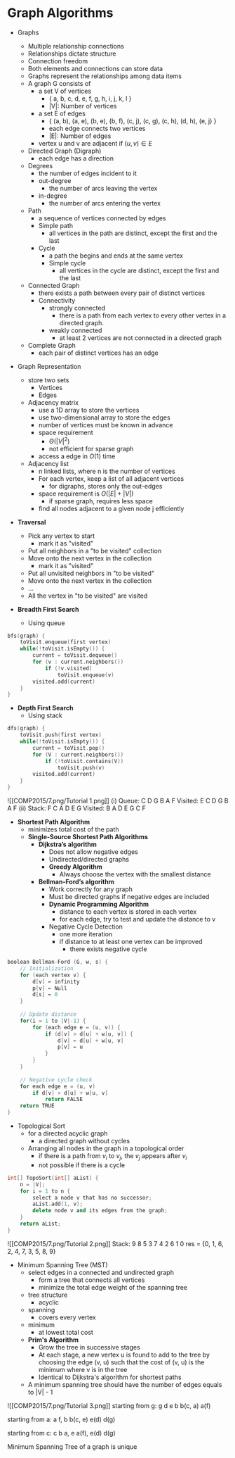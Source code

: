 # Graph Algorithms
- Graphs
	- Multiple relationship connections
	- Relationships dictate structure
	- Connection freedom
	- Both elements and connections can store data
	- Graphs represent the relationships among data items
	- A graph G consists of
		- a set V of vertices
			- { a, b, c, d, e, f, g, h, i, j, k, l }
			- |V|: Number of vertices
		- a set E of edges
			- { (a, b), (a, e), (b, e), (b, f), (c, j), (c, g), (c, h), (d, h), (e, j) }
			- each edge connects two vertices
			- |E|: Number of edges
		- vertex u and v are adjacent if $(u, v) ∈ E$
	- Directed Graph (Digraph)
		- each edge has a direction
	- Degrees
		- the number of edges incident to it
		- out-degree
			- the number of arcs leaving the vertex
		- in-degree
			- the number of arcs entering the vertex
	- Path
		- a sequence of vertices connected by edges
		- Simple path
			- all vertices in the path are distinct, except the first and the last
		- Cycle
			- a path the begins and ends at the same vertex
			- Simple cycle
				- all vertices in the cycle are distinct, except the first and the last
	- Connected Graph
		- there exists a path between every pair of distinct vertices
		- Connectivity
			- strongly connected
				- there is a path from each vertex to every other vertex in a directed graph.
			- weakly connected
				- at least 2 vertices are not connected in a directed graph
	- Complete Graph
		- each pair of distinct vertices has an edge

- Graph Representation
	- store two sets
		- Vertices
		- Edges
	- Adjacency matrix
		- use a 1D array to store the vertices
		- use two-dimensional array to store the edges
		- number of vertices must be known in advance
		- space requirement
			- $\Theta(|V|^2)$
			- not efficient for sparse graph
		- access a edge in $O(1)$ time
	- Adjacency list
		- n linked lists, where n is the number of vertices
		- For each vertex, keep a list of all adjacent vertices
			- for digraphs, stores only the out-edges
		- space requirement is $O(|E| + |V|)$
			- if sparse graph, requires less space
		- find all nodes adjacent to a given node j efficiently

- **Traversal**
	- Pick any vertex to start
		- mark it as "visited"
	- Put all neighbors in a "to be visited" collection
	- Move onto the next vertex in the collection
		- mark it as "visited"
	- Put all unvisited neighbors in "to be visited"
	- Move onto the next vertex in the collection
	- ...
	- All the vertex in "to be visited" are visited
- **Breadth First Search**
	- Using queue
```cpp
bfs(graph) {
	toVisit.enqueue(first vertex) 
	while(!toVisit.isEmpty()) {
		current = toVisit.dequeue() 
		for (v : current.neighbors()) 
			if (!v.visited) 
				toVisit.enqueue(v) 
		visited.add(current)
	}
}
```
- **Depth First Search**
	- Using stack
```cpp
dfs(graph) {
	toVisit.push(first vertex) 
	while(!toVisit.isEmpty()) {
		current = toVisit.pop() 
		for (V : current.neighbors()) 
			if (!toVisit.contains(V)) 
				toVisit.push(v) 
		visited.add(current)
	}
}
```

![[COMP2015/7.png/Tutorial 1.png]]
(i)
Queue: C D G B A F 
Visited: E C D G B A F
(ii)
Stack: F C A D E G 
Visited: B A D E G C F

- **Shortest Path Algorithm**
	- minimizes total cost of the path
	- **Single-Source Shortest Path Algorithms**
		- **Dijkstra’s algorithm**
			- Does not allow negative edges
			- Undirected/directed graphs
			- **Greedy Algorithm**
				- Always choose the vertex with the smallest distance
		- **Bellman-Ford’s algorithm**
			- Work correctly for any graph 
			- Must be directed graphs if negative edges are included
			- **Dynamic Programming Algorithm**
				- distance to each vertex is stored in each vertex
				- for each edge, try to test and update the distance to v
			- Negative Cycle Detection
				- one more iteration
				- if distance to at least one vertex can be improved
					- there exists negative cycle
```cpp
boolean Bellman-Ford (G, w, s) {
	// Initialization
	for (each vertex v) {
		d[v] ← infinity 
		p[v] ← Null 
		d[s] ← 0 
	}
		
	// Update distance
	for(i = 1 to |V|-1) { 
		for (each edge e = (u, v)) {
			if (d[v] > d[u] + w[u, v]) { 
				d[v] ← d[u] + w[u, v]
				p[v] ← u 
			}
		}
	}
		
	// Negative cycle check
	for each edge e = (u, v) 
		if d[v] > d[u] + w[u, v] 
			return FALSE 
	return TRUE
}
```

- Topological Sort
	- for a directed acyclic graph 
		- a directed graph without cycles
	- Arranging all nodes in the graph in a topological order
		- if there is a path from $v_i$ to $v_j$, the $v_j$ appears after $v_i$
		- not possible if there is a cycle
```cpp
int[] TopoSort(int[] aList) {
	n = |V|; 
	for i = 1 to n { 
		select a node v that has no successor; 
		aList.add(1, v); 
		delete node v and its edges from the graph; 
	} 
	return aList;
}
```

![[COMP2015/7.png/Tutorial 2.png]]
Stack: 9 8 5 3 7 4 2 6 1 0
res = {0, 1, 6, 2, 4, 7, 3, 5, 8, 9}

- Minimum Spanning Tree (MST)
	- select edges in a connected and undirected graph
		- form a tree that connects all vertices
		- minimize the total edge weight of the spanning tree
	- tree structure
		- acyclic
	- spanning
		- covers every vertex
	- minimum
		- at lowest total cost
	- **Prim's Algorithm**
		- Grow the tree in successive stages
		- At each stage, a new vertex u is found to add to the tree by choosing the edge (v, u) such that the cost of (v, u) is the minimum where v is in the tree
		- Identical to Dijkstra's algorithm for shortest paths
	- A minimum spanning tree should have the number of edges equals to |V| - 1

![[COMP2015/7.png/Tutorial 3.png]]
starting from g:
g
d
e
b
b(c, a)
a(f)

starting from a:
a
f, b
b(c, e)
e(d)
d(g) 

starting from c:
c
b
a, e
a(f), e(d)
d(g)

Minimum Spanning Tree of a graph is unique
